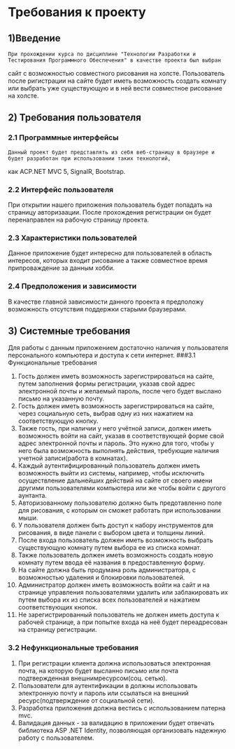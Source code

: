 # Требования к проекту
## 1)Введение 
    При прохождении курса по дисциплине "Технологии Разработки и Тестирования Программного Обеспечения" в качестве проекта был выбран 
сайт с возможностью совместного рисования на холсте. Пользователь после ригистрации на сайте будет иметь возможность создать комнату или 
выбрать уже существующую и в ней вести совместное рисование на холсте. 

## 2) Требования пользователя
### 2.1 Программные интерфейсы
    Данный проект будет представлять из себя веб-страницу в браузере и будет разработан при использовании таких технологий,
как ACP.NET MVC 5, SignalR, Bootstrap.
### 2.2 Интерфейс пользователя
   При открытии нашего приложения пользователь будет попадать на страницу авторизаации. После прохождения регистрации он будет
перенаправлен на рабочую страницу проекта.
### 2.3 Характеристики пользователей
   Данное приложение будет интересно для пользователей в область интересов, которых входит рисование а также совместное 
время припроваждение за данным хобби.
### 2.4 Предположения и зависимости
   В качестве главной зависимости данного проекта я предположу возможность отсутствия поддержки старыми браузерами.
   
## 3) Системные требования
   Для работы с данным приложением достаточно наличия у пользователя персонального компьютера и доступа к сети интернет.
###3.1 Функциональные требования
1. Гость должен иметь возможность зарегистрироваться на сайте, путем заполнения формы регистрации, указав свой адрес электронной почты и 
желаемый пароль, после чего будет выслано письмо на указанную почту.
2. Гость должен иметь возможность зарегистрироваться на сайте, через социальную сеть, выбрав одну из них нажатием на соответствующую кнопку.
3. Также гость, при наличии у него учётной записи, должен иметь возможность войти на сайт, указав в соответствующей форме свой адрес электронной почты и пароль. Это нужно для того, чтобы у него была возможность выполнять действия, требующие наличия учетной записи(работа в комнатах).
4. Каждый аутентифицированный пользователь должен иметь возможность выйти из системы, например, чтобы исключить осуществление дальнейших
действий на сайте от своего имени другими пользователями компьютера или же чтобы войти с другого аунтанта.
5. Авторизованному пользователю  должно быть предотавленно поле для рисования, с которым он сможет работать при использовании мыши.
6. У пользователя должен быть доступ к набору инструментов для рисования, в виде панели с выбором цвета и толщины линий.
7. После входа пользователь должен иметь возможность выбрать существующую комнату путем выбора ее из списка комнат.
8. Также пользователь должен иметь возможность создать новую комнату путем ввода её названия в предоставленную форму.  
9. На сайте должна быть продумана роль администратора, с возможностью удаления и блокировки пользователей.
10. Администратор должен  иметь возможность войти на сайт и на странице управления пользователями удалить или заблакировать их
путем выбора их из списка всех пользователей и нажатием соответствующих кнопок.
4. Не зарегистрированный пользователь не должен иметь доступа к рабочей странице, a при попытке входа на неё будет переадресован на страницу регистрации.

### 3.2 Нефункциональные требования
1. При регистрации клиента должна использоваться электронная почта, на которую будет высланно письмо или почта подтвержденная внешнимресурсом(соц. сетью).
2. Пользователи для аутентификации в должны использовать электронную почту и пароль или ссылаться на внешний ресурс(подтверждение от социальной сети).
3. Разработка приложения должна вестись с использованием патерна mvc.
4. Валидация данных - за валидацию в приложении будет отвечать библиотека ASP .NET Identity, позволяющая организовать надежную работу с пользователем.